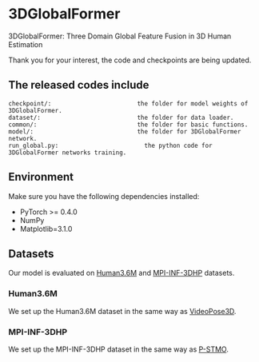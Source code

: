 # 3DGlobalFormer
3DGlobalFormer: Three Domain Global Feature Fusion in 3D Human Estimation

Thank you for your interest, the code and checkpoints are being updated.

## The released codes include
    checkpoint/:                        the folder for model weights of 3DGlobalFormer.
    dataset/:                           the folder for data loader.
    common/:                            the folder for basic functions.
    model/:                             the folder for 3DGlobalFormer network.
    run_global.py:                        the python code for 3DGlobalFormer networks training.

## Environment
Make sure you have the following dependencies installed:
* PyTorch >= 0.4.0
* NumPy
* Matplotlib=3.1.0

## Datasets
Our model is evaluated on [Human3.6M](http://vision.imar.ro/human3.6m) and [MPI-INF-3DHP](https://vcai.mpi-inf.mpg.de/3dhp-dataset/) datasets.
### Human3.6M
We set up the Human3.6M dataset in the same way as [VideoPose3D](https://github.com/facebookresearch/VideoPose3D/blob/master/DATASETS.md). 
### MPI-INF-3DHP
We set up the MPI-INF-3DHP dataset in the same way as [P-STMO](https://github.com/paTRICK-swk/P-STMO). 

